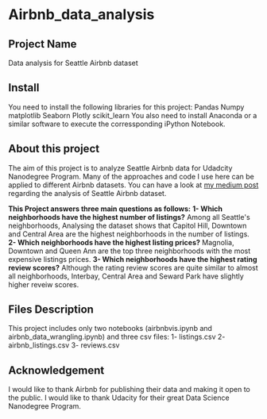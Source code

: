 # Airbnb_data_analysis
## Project Name
Data analysis for Seattle Airbnb dataset
## Install
You need to install the following libraries for this project:
Pandas
Numpy
matplotlib
Seaborn
Plotly
scikit_learn
You also need to install Anaconda or a similar software to execute the corressponding iPython Notebook. 

## About this project
The aim of this project is to analyze Seattle Airbnb data for Udadcity Nanodegree Program. 
Many of the approaches and code I use here can be applied to different Airbnb datasets. 
You can have a look at [my medium post](https://sana-alazwari.medium.com/airbnb-in-seattle-a-data-science-approach-1db5f3e9f360) regarding the analysis of Seattle Airbnb dataset.

**This Project answers three main questions as follows:**
**1- Which neighborhoods have the highest number of listings?**
Among all Seattle's neighborhoods, Analysing the dataset shows that Capitol Hill, Downtown and Central Area are the highest neighborhoods in the number of listings.
**2- Which neighborhoods have the highest listing prices?**
Magnolia, Downtown and Queen Ann are the top three neighborhoods with the most expensive listings prices.
**3- Which neighborhoods have the highest rating review scores?**
Although the rating review scores are quite similar to almost all neighborhoods, Interbay, Central Area and Seward Park have slightly higher reveiw scores. 

## Files Description
This project includes only two notebooks (airbnbvis.ipynb and airbnb_data_wrangling.ipynb) and three csv files:
1- listings.csv
2- airbnb_listings.csv
3- reviews.csv


## Acknowledgement
I would like to thank Airbnb for publishing their data and making it open to the public. I would like to thank Udacity for their great Data Science Nanodegree Program. 
